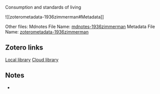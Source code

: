 Consumption and standards of living

![[zoterometadata-1936zimmerman#Metadata]]

Other files:
 Mdnotes File Name: [mdnotes-1936zimmerman](mdnotes-1936zimmerman)
 Metadata File Name: [zoterometadata-1936zimmerman](zoterometadata-1936zimmerman)

## Zotero links

 [Local library](zotero://select/items/1_QUH97Q2V)
 [Cloud library](http://zotero.org/users/8542045/items/QUH97Q2V)

## Notes

-